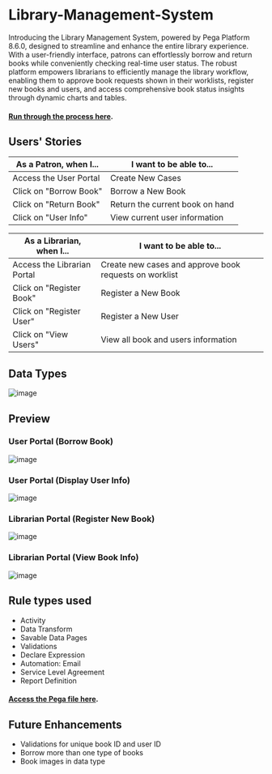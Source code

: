 # Library-Management-System

Introducing the Library Management System, powered by Pega Platform 8.6.0, designed to streamline and enhance the entire library experience. With a user-friendly interface, patrons can effortlessly borrow and return books while conveniently checking real-time user status. The robust platform empowers librarians to efficiently manage the library workflow, enabling them to approve book requests shown in their worklists, register new books and users, and access comprehensive book status insights through dynamic charts and tables. 

#### <a href="https://docs.google.com/presentation/d/1NQDezvczfhJTow8gStUisU0mIq8lT4wc/edit?usp=drive_link&ouid=113842597631816499334&rtpof=true&sd=true">Run through the process here</a>. 


## Users' Stories

| As a Patron, when I... | I want to be able to... | 
| ------------- | ------------- |
| Access the User Portal  | Create New Cases | 
| Click on "Borrow Book" | Borrow a New Book  | 
| Click on "Return Book" | Return the current book on hand  | 
| Click on "User Info" | View current user information  | 


| As a Librarian, when I... | I want to be able to... | 
| ------------- | ------------- |
| Access the Librarian Portal  | Create new cases and approve book requests on worklist | 
| Click on "Register Book" | Register a New Book  | 
| Click on "Register User" | Register a New User  | 
| Click on "View Users" | View all book and users information  | 

## Data Types

![image](https://github.com/roscxn/Library-Management-System/assets/114375385/3fe11e90-f22c-47c8-8e07-5abed866e1a6)

## Preview

### User Portal (Borrow Book)

![image](https://github.com/roscxn/Library-Management-System/assets/114375385/1a514f33-f626-4226-a43b-2859304570ec)

### User Portal (Display User Info)

![image](https://github.com/roscxn/Library-Management-System/assets/114375385/975fe9fb-2345-4362-a3a2-eb9748d57ca0)

### Librarian Portal (Register New Book)
![image](https://github.com/roscxn/Library-Management-System/assets/114375385/2a41f516-c5f9-40c5-bbc8-da76836cb3ee)

### Librarian Portal (View Book Info)
![image](https://github.com/roscxn/Library-Management-System/assets/114375385/c48f86ed-d06c-4374-bc71-80d362fb533b)


## Rule types used

* Activity 
* Data Transform
* Savable Data Pages
* Validations
* Declare Expression
* Automation: Email
* Service Level Agreement
* Report Definition

#### <a href="https://drive.google.com/drive/folders/1ZwEqkCBzY4DgNLBMiaC9i9iXbsFzHNl3?usp=drive_link">Access the Pega file here</a>. 

## Future Enhancements
* Validations for unique book ID and user ID
* Borrow more than one type of books
* Book images in data type

  

